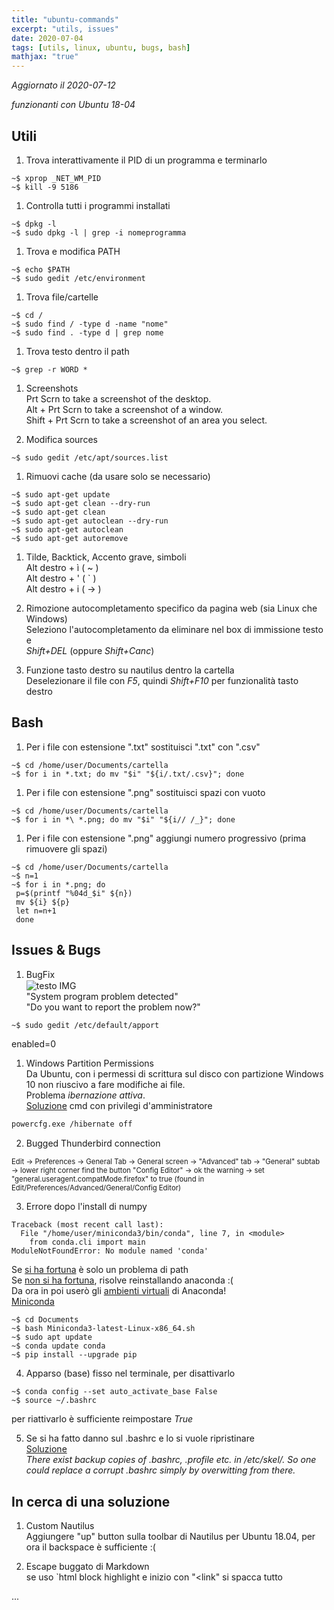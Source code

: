 ```yaml
---
title: "ubuntu-commands"
excerpt: "utils, issues"
date: 2020-07-04
tags: [utils, linux, ubuntu, bugs, bash]
mathjax: "true"
---
```


*Aggiornato il 2020-07-12*  

*funzionanti con Ubuntu 18-04*  

## Utili
1. Trova interattivamente il PID di un programma e terminarlo  
```console
~$ xprop _NET_WM_PID
~$ kill -9 5186
```

1. Controlla tutti i programmi installati  
```console
~$ dpkg -l
~$ sudo dpkg -l | grep -i nomeprogramma
```

1. Trova e modifica PATH  
```console
~$ echo $PATH
~$ sudo gedit /etc/environment
```

1. Trova file/cartelle  
```console
~$ cd /
~$ sudo find / -type d -name "nome"
~$ sudo find . -type d | grep nome
```

1. Trova testo dentro il path  
```console
~$ grep -r WORD *
```

1. Screenshots  
Prt Scrn to take a screenshot of the desktop.  
Alt + Prt Scrn to take a screenshot of a window.  
Shift + Prt Scrn to take a screenshot of an area you select.  

1. Modifica sources  
```console
~$ sudo gedit /etc/apt/sources.list
```

1. Rimuovi cache (da usare solo se necessario)  
```console
~$ sudo apt-get update
~$ sudo apt-get clean --dry-run
~$ sudo apt-get clean
~$ sudo apt-get autoclean --dry-run
~$ sudo apt-get autoclean
~$ sudo apt-get autoremove
```

1. Tilde, Backtick, Accento grave, simboli  
Alt destro + ì ( ~ )  
Alt destro + ' ( ` )  
Alt destro + i ( → )  

1. Rimozione autocompletamento specifico da pagina web (sia Linux che Windows)  
Seleziono l'autocompletamento da eliminare nel box di immissione testo e  
*Shift+DEL* (oppure *Shift+Canc*)  

1. Funzione tasto destro su nautilus dentro la cartella  
Deselezionare il file con *F5*, quindi *Shift+F10* per funzionalità tasto destro










## Bash
1. Per i file con estensione ".txt" sostituisci ".txt" con ".csv"  
```console
~$ cd /home/user/Documents/cartella
~$ for i in *.txt; do mv "$i" "${i/.txt/.csv}"; done
```

1. Per i file con estensione ".png" sostituisci spazi con vuoto  
```console
~$ cd /home/user/Documents/cartella
~$ for i in *\ *.png; do mv "$i" "${i// /_}"; done
```

1. Per i file con estensione ".png" aggiungi numero progressivo (prima rimuovere gli spazi)  
```console
~$ cd /home/user/Documents/cartella
~$ n=1
~$ for i in *.png; do
 p=$(printf "%04d_$i" ${n})
 mv ${i} ${p}
 let n=n+1
 done
```







## Issues & Bugs
1. BugFix  
<img src="{{ site.url }}{{ site.baseurl }}/assets/images/SystemProgBUG.png" 
alt="testo IMG"
align="center">  
"System program problem detected"  
"Do you want to report the problem now?"  
```console
~$ sudo gedit /etc/default/apport
```
enabled=0

1. Windows Partition Permissions  
Da Ubuntu, con i permessi di scrittura sul disco con partizione Windows 10 non riuscivo a fare modifiche ai file.  
Problema *ibernazione attiva*.  
[Soluzione](https://support.microsoft.com/it-it/help/920730/how-to-disable-and-re-enable-hibernation-on-a-computer-that-is-running) cmd con privilegi d'amministratore  
```bash
powercfg.exe /hibernate off
```

2. Bugged Thunderbird connection  
<span style="font-size: 3mm">
Edit → Preferences → General Tab → General screen → "Advanced" tab → "General" subtab → lower right corner find the button "Config Editor" → ok the warning → set "general.useragent.compatMode.firefox" to true (found in Edit/Preferences/Advanced/General/Config Editor)
</span>

3. Errore dopo l'install di numpy  
```console
Traceback (most recent call last):
  File "/home/user/miniconda3/bin/conda", line 7, in <module>
    from conda.cli import main
ModuleNotFoundError: No module named 'conda'
```
Se [si ha fortuna](http://stackoverflow.com/a/20516579/5948656) è solo un problema di path  
Se [non si ha fortuna](https://github.com/conda/conda/issues/2463), risolve reinstallando anaconda :(   
Da ora in poi userò gli [ambienti virtuali](https://www.albgri.com/section-004/#conda-enviroments) di Anaconda!  
[Miniconda](https://docs.conda.io/en/latest/miniconda.html)  
```console
~$ cd Documents
~$ bash Miniconda3-latest-Linux-x86_64.sh
~$ sudo apt update
~$ conda update conda
~$ pip install --upgrade pip
```

4. Apparso (base) fisso nel terminale, per disattivarlo
```console
~$ conda config --set auto_activate_base False
~$ source ~/.bashrc
```
per riattivarlo è sufficiente reimpostare *True*

5. Se si ha fatto danno sul .bashrc e lo si vuole ripristinare  
[Soluzione](https://askubuntu.com/a/404428/1092300)  
*There exist backup copies of .bashrc, .profile etc. in /etc/skel/. So one could replace a corrupt .bashrc simply by overwitting from there.*  




## In cerca di una soluzione
1. Custom Nautilus  
Aggiungere "up" button sulla toolbar di Nautilus per Ubuntu 18.04, per ora il backspace è sufficiente :(

2. Escape buggato di Markdown  
se uso `html block highlight e inizio con "<link" si spacca tutto



...
